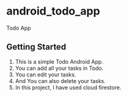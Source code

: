 # android_todo_app

Todo App

## Getting Started

1. This is a simple Todo Android App.
2. You can add all your tasks in Todo.
3. You can edit your tasks.
4. And You can also delete your tasks.
5. In this project, I have used cloud firestore.

